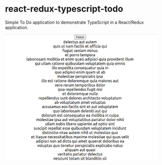 # react-redux-typescript-todo

Simple To Do application to demonstrate TypeScript in a React/Redux application. 


![](assets/todo.png)